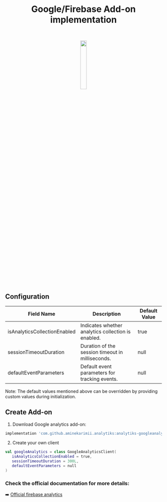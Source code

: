 
<h1 align="center">Google/Firebase Add-on implementation</h1></br>
<p align="center">
   <img src="https://github.com/aminekarimii/analytiks/assets/20410115/c16c3495-bb8e-4002-8cfe-bb68e3f82761" width="20%" />
</p>

## Configuration
| Field Name                   | Description                                        | Default Value    |
|------------------------------|----------------------------------------------------|------------------|
| isAnalyticsCollectionEnabled | Indicates whether analytics collection is enabled. | true             |
| sessionTimeoutDuration       | Duration of the session timeout in milliseconds.   | null             |
| defaultEventParameters       | Default event parameters for tracking events.      | null             |

Note: The default values mentioned above can be overridden by providing custom values during initialization.
## Create Add-on
1. Download Google analytics add-on:
```gradle
implementation 'com.github.aminekarimii.analytiks:analytiks-googleanalytics:0.1.0-beta'
```
2. Create your own client
``` kotlin
val googleAnalytics = class GoogleAnalyticsClient(
   isAnalyticsCollectionEnabled = true,
   sessionTimeoutDuration = 300L,
   defaultEventParameters = null
)
```

### Check the official documentation for more details: 
➡️ [Official firebase analytics](https://firebase.google.com/docs/analytics/get-started?platform=android)

